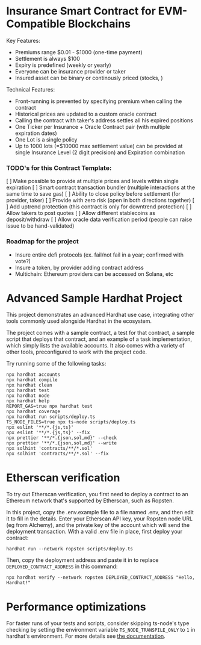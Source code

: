 # Insurance Smart Contract for EVM-Compatible Blockchains

Key Features:

- Premiums range $0.01 - $1000 (one-time payment)
- Settlement is always $100
- Expiry is predefined (weekly or yearly)
- Everyone can be insurance provider or taker
- Insured asset can be binary or continously priced (stocks, )

Technical Features:

- Front-running is prevented by specifying premium when calling the contract
- Historical prices are updated to a custom oracle contract
- Calling the contract with taker's address settles all his expired positions
- One Ticker per Insurance + Oracle Contract pair (with multiple expiration dates)
- One Lot is a single policy
- Up to 1000 lots (=$10000 max settlement value) can be provided at single Insurance Level (2 digit precision) and Expiration combination

### TODO's for this Contract Template:

[ ] Make possible to provide at multiple prices and levels within single expiration
[ ] Smart contract transaction bundler (multiple interactions at the same time to save gas)
[ ] Ability to close policy before settlement (for provider, taker)
[ ] Provide with zero risk (open in both directions together)
[ ] Add uptrend protection (this contract is only for downtrend protection)
[ ] Allow takers to post quotes
[ ] Allow different stablecoins as deposit/withdraw
[ ] Allow oracle data verification period (people can raise issue to be hand-validated)

### Roadmap for the project

- Insure entire defi protocols (ex. fail/not fail in a year; confirmed with vote?)
- Insure a token, by provider adding contract address
- Multichain: Ethereum providers can be accessed on Solana, etc

# Advanced Sample Hardhat Project

This project demonstrates an advanced Hardhat use case, integrating other tools commonly used alongside Hardhat in the ecosystem.

The project comes with a sample contract, a test for that contract, a sample script that deploys that contract, and an example of a task implementation, which simply lists the available accounts. It also comes with a variety of other tools, preconfigured to work with the project code.

Try running some of the following tasks:

```shell
npx hardhat accounts
npx hardhat compile
npx hardhat clean
npx hardhat test
npx hardhat node
npx hardhat help
REPORT_GAS=true npx hardhat test
npx hardhat coverage
npx hardhat run scripts/deploy.ts
TS_NODE_FILES=true npx ts-node scripts/deploy.ts
npx eslint '**/*.{js,ts}'
npx eslint '**/*.{js,ts}' --fix
npx prettier '**/*.{json,sol,md}' --check
npx prettier '**/*.{json,sol,md}' --write
npx solhint 'contracts/**/*.sol'
npx solhint 'contracts/**/*.sol' --fix
```

# Etherscan verification

To try out Etherscan verification, you first need to deploy a contract to an Ethereum network that's supported by Etherscan, such as Ropsten.

In this project, copy the .env.example file to a file named .env, and then edit it to fill in the details. Enter your Etherscan API key, your Ropsten node URL (eg from Alchemy), and the private key of the account which will send the deployment transaction. With a valid .env file in place, first deploy your contract:

```shell
hardhat run --network ropsten scripts/deploy.ts
```

Then, copy the deployment address and paste it in to replace `DEPLOYED_CONTRACT_ADDRESS` in this command:

```shell
npx hardhat verify --network ropsten DEPLOYED_CONTRACT_ADDRESS "Hello, Hardhat!"
```

# Performance optimizations

For faster runs of your tests and scripts, consider skipping ts-node's type checking by setting the environment variable `TS_NODE_TRANSPILE_ONLY` to `1` in hardhat's environment. For more details see [the documentation](https://hardhat.org/guides/typescript.html#performance-optimizations).
